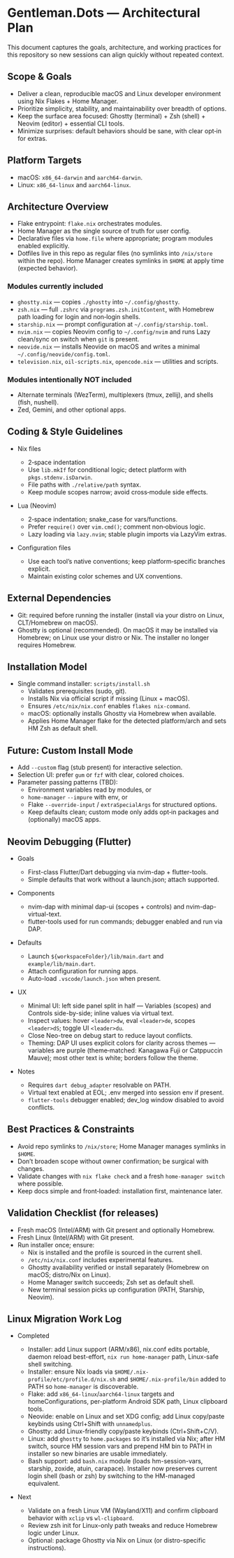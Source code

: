 # Gentleman.Dots — Architectural Plan

This document captures the goals, architecture, and working practices for this repository so new sessions can align quickly without repeated context.

## Scope & Goals

- Deliver a clean, reproducible macOS and Linux developer environment using Nix Flakes + Home Manager.
- Prioritize simplicity, stability, and maintainability over breadth of options.
- Keep the surface area focused: Ghostty (terminal) + Zsh (shell) + Neovim (editor) + essential CLI tools.
- Minimize surprises: default behaviors should be sane, with clear opt‑in for extras.

## Platform Targets

- macOS: `x86_64-darwin` and `aarch64-darwin`.
- Linux: `x86_64-linux` and `aarch64-linux`.

## Architecture Overview

- Flake entrypoint: `flake.nix` orchestrates modules.
- Home Manager as the single source of truth for user config.
- Declarative files via `home.file` where appropriate; program modules enabled explicitly.
- Dotfiles live in this repo as regular files (no symlinks into `/nix/store` within the repo). Home Manager creates symlinks in `$HOME` at apply time (expected behavior).

### Modules currently included

- `ghostty.nix` — copies `./ghostty` into `~/.config/ghostty`.
- `zsh.nix` — full `.zshrc` via `programs.zsh.initContent`, with Homebrew path loading for login and non‑login shells.
- `starship.nix` — prompt configuration at `~/.config/starship.toml`.
- `nvim.nix` — copies Neovim config to `~/.config/nvim` and runs Lazy clean/sync on switch when `git` is present.
- `neovide.nix` — installs Neovide on macOS and writes a minimal `~/.config/neovide/config.toml`.
- `television.nix`, `oil-scripts.nix`, `opencode.nix` — utilities and scripts.

### Modules intentionally NOT included

- Alternate terminals (WezTerm), multiplexers (tmux, zellij), and shells (fish, nushell).
- Zed, Gemini, and other optional apps.

## Coding & Style Guidelines

- Nix files
  - 2‑space indentation
  - Use `lib.mkIf` for conditional logic; detect platform with `pkgs.stdenv.isDarwin`.
  - File paths with `./relative/path` syntax.
  - Keep module scopes narrow; avoid cross‑module side effects.

- Lua (Neovim)
  - 2‑space indentation; snake_case for vars/functions.
  - Prefer `require()` over `vim.cmd()`; comment non‑obvious logic.
  - Lazy loading via `lazy.nvim`; stable plugin imports via LazyVim extras.

- Configuration files
  - Use each tool’s native conventions; keep platform‑specific branches explicit.
  - Maintain existing color schemes and UX conventions.

## External Dependencies

- Git: required before running the installer (install via your distro on Linux, CLT/Homebrew on macOS).
- Ghostty is optional (recommended). On macOS it may be installed via Homebrew; on Linux use your distro or Nix. The installer no longer requires Homebrew.

## Installation Model

- Single command installer: `scripts/install.sh`
  - Validates prerequisites (sudo, git).
  - Installs Nix via official script if missing (Linux + macOS).
  - Ensures `/etc/nix/nix.conf` enables `flakes nix-command`.
  - macOS: optionally installs Ghostty via Homebrew when available.
  - Applies Home Manager flake for the detected platform/arch and sets HM Zsh as default shell.

## Future: Custom Install Mode

- Add `--custom` flag (stub present) for interactive selection.
- Selection UI: prefer `gum` or `fzf` with clear, colored choices.
- Parameter passing patterns (TBD):
  - Environment variables read by modules, or
  - `home-manager` `--impure` with env, or
  - Flake `--override-input` / `extraSpecialArgs` for structured options.
  - Keep defaults clean; custom mode only adds opt‑in packages and (optionally) macOS apps.

## Neovim Debugging (Flutter)

- Goals
  - First-class Flutter/Dart debugging via nvim-dap + flutter-tools.
  - Simple defaults that work without a launch.json; attach supported.

- Components
  - nvim-dap with minimal dap-ui (scopes + controls) and nvim-dap-virtual-text.
  - flutter-tools used for run commands; debugger enabled and run via DAP.

- Defaults
  - Launch `${workspaceFolder}/lib/main.dart` and `example/lib/main.dart`.
  - Attach configuration for running apps.
  - Auto-load `.vscode/launch.json` when present.

- UX
  - Minimal UI: left side panel split in half — Variables (scopes) and Controls side-by-side; inline values via virtual text.
  - Inspect values: hover `<leader>dw`, eval `<leader>de`, scopes `<leader>dS`; toggle UI `<leader>du`.
  - Close Neo-tree on debug start to reduce layout conflicts.
  - Theming: DAP UI uses explicit colors for clarity across themes — variables are purple (theme‑matched: Kanagawa Fuji or Catppuccin Mauve); most other text is white; borders follow the theme.

- Notes
  - Requires `dart debug_adapter` resolvable on PATH.
  - Virtual text enabled at EOL; .env merged into session env if present.
  - `flutter-tools` debugger enabled; dev_log window disabled to avoid conflicts.

## Best Practices & Constraints

- Avoid repo symlinks to `/nix/store`; Home Manager manages symlinks in `$HOME`.
- Don’t broaden scope without owner confirmation; be surgical with changes.
- Validate changes with `nix flake check` and a fresh `home-manager switch` where possible.
- Keep docs simple and front‑loaded: installation first, maintenance later.

## Validation Checklist (for releases)

- Fresh macOS (Intel/ARM) with Git present and optionally Homebrew.
- Fresh Linux (Intel/ARM) with Git present.
- Run installer once; ensure:
  - Nix is installed and the profile is sourced in the current shell.
  - `/etc/nix/nix.conf` includes experimental features.
  - Ghostty availability verified or install separately (Homebrew on macOS; distro/Nix on Linux).
  - Home Manager switch succeeds; Zsh set as default shell.
  - New terminal session picks up configuration (PATH, Starship, Neovim). 

## Linux Migration Work Log

- Completed
  - Installer: add Linux support (ARM/x86), nix.conf edits portable, daemon reload best-effort, `nix run home-manager` path, Linux-safe shell switching.
  - Installer: ensure Nix loads via `$HOME/.nix-profile/etc/profile.d/nix.sh` and `$HOME/.nix-profile/bin` added to PATH so `home-manager` is discoverable.
  - Flake: add `x86_64-linux`/`aarch64-linux` targets and homeConfigurations, per-platform Android SDK path, Linux clipboard tools.
  - Neovide: enable on Linux and set XDG config; add Linux copy/paste keybinds using Ctrl+Shift with `unnamedplus`.
  - Ghostty: add Linux-friendly copy/paste keybinds (Ctrl+Shift+C/V).
  - Linux: add `ghostty` to `home.packages` so it’s installed via Nix; after HM switch, source HM session vars and prepend HM bin to PATH in installer so new binaries are usable immediately.
  - Bash support: add `bash.nix` module (loads hm-session-vars, starship, zoxide, atuin, carapace). Installer now preserves current login shell (bash or zsh) by switching to the HM-managed equivalent.

- Next
  - Validate on a fresh Linux VM (Wayland/X11) and confirm clipboard behavior with `xclip` vs `wl-clipboard`.
  - Review zsh init for Linux-only path tweaks and reduce Homebrew logic under Linux.
  - Optional: package Ghostty via Nix on Linux (or distro-specific instructions).
